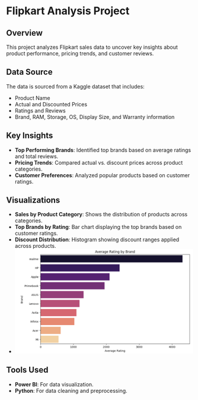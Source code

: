 # Flipkart Analysis Project

## Overview
This project analyzes Flipkart sales data to uncover key insights about product performance, pricing trends, and customer reviews.

## Data Source
The data is sourced from a Kaggle dataset that includes:
- Product Name
- Actual and Discounted Prices
- Ratings and Reviews
- Brand, RAM, Storage, OS, Display Size, and Warranty information

## Key Insights
- **Top Performing Brands**: Identified top brands based on average ratings and total reviews.
- **Pricing Trends**: Compared actual vs. discount prices across product categories.
- **Customer Preferences**: Analyzed popular products based on customer ratings.

## Visualizations
- **Sales by Product Category**: Shows the distribution of products across categories.
- **Top Brands by Rating**: Bar chart displaying the top brands based on customer ratings.
- **Discount Distribution**: Histogram showing discount ranges applied across products.
- ![Average rating by brands](flipkart_analysis/Average%20rating%20by%20brands.png)

## Tools Used
- **Power BI**: For data visualization.
- **Python**: For data cleaning and preprocessing.

